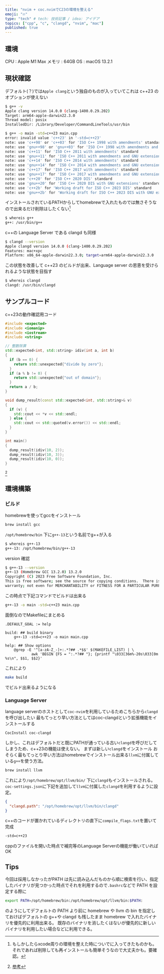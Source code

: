 ```yaml
---
title: "nvim + coc.nvimでC23の環境を整える"
emoji: "🔥"
type: "tech" # tech: 技術記事 / idea: アイデア
topics: ["cpp", "c", "clangd", "nvim", "mac"]
published: true
---
```


## 環境

CPU : Apple M1 Max
メモリ : 64GB
OS : macOS 13.2.1

## 現状確認

デフォルト(？)では`Apple clang`という独自のものが入っていてこれは c++23 のオプションが使えない

```bash
$ g++ -v
Apple clang version 14.0.0 (clang-1400.0.29.202)
Target: arm64-apple-darwin22.3.0
Thread model: posix
InstalledDir: /Library/Developer/CommandLineTools/usr/bin
```

```bash
$ g++ -o main -std=c++23 main.cpp
error: invalid value 'c++23' in '-std=c++23'
note: use 'c++98' or 'c++03' for 'ISO C++ 1998 with amendments' standard
note: use 'gnu++98' or 'gnu++03' for 'ISO C++ 1998 with amendments and GNU extensions' standard
note: use 'c++11' for 'ISO C++ 2011 with amendments' standard
note: use 'gnu++11' for 'ISO C++ 2011 with amendments and GNU extensions' standard
note: use 'c++14' for 'ISO C++ 2014 with amendments' standard
note: use 'gnu++14' for 'ISO C++ 2014 with amendments and GNU extensions' standard
note: use 'c++17' for 'ISO C++ 2017 with amendments' standard
note: use 'gnu++17' for 'ISO C++ 2017 with amendments and GNU extensions' standard
note: use 'c++20' for 'ISO C++ 2020 DIS' standard
note: use 'gnu++20' for 'ISO C++ 2020 DIS with GNU extensions' standard
note: use 'c++2b' for 'Working draft for ISO C++ 2023 DIS' standard
note: use 'gnu++2b' for 'Working draft for ISO C++ 2023 DIS with GNU extensions' standard
```

インストールされているPATHからしてhomebrewで入れたものでは無さそうなので出来るだけ削除はしたくない[^1]

```bash
$ whereis g++
g++: /usr/bin/g++
```

c++の Language Server である clangd も同様

```bash
$ clangd --version
Apple clangd version 14.0.0 (clang-1400.0.29.202)
Features: mac+xpc
Platform: x86_64-apple-darwin22.3.0; target=arm64-apple-darwin22.3.0
```

この状態を改善して c++23 のビルドが出来、Language server の恩恵を受けられるような状態を目指す

```bash
$ whereis clangd
clangd: /usr/bin/clangd
```

## サンプルコード

c++23の動作確認用コード

```cpp
#include <expected>
#include <iomanip>
#include <iostream>
#include <string>

// 整数除算
std::expected<int, std::string> idiv(int a, int b)
{
  if (b == 0) {
    return std::unexpected{"divide by zero"};
  }
  if (a % b != 0) {
    return std::unexpected{"out of domain"};        
  }
  return a / b;
}

void dump_result(const std::expected<int, std::string>& v)
{
  if (v) {
    std::cout << *v << std::endl;
  } else {
    std::cout << std::quoted(v.error()) << std::endl;        
  }
}

int main()
{
  dump_result(idiv(10, 2));
  dump_result(idiv(10, 3));
  dump_result(idiv(10, 0));
}
```

[^2]

## 環境構築

### ビルド

homebrewを使ってgccをインストール

```bash
brew install gcc
```

`/opt/homebrew/bin` 下に`g++-13`という名前でg++が入る

```bash
$ whereis g++-13
g++-13: /opt/homebrew/bin/g++-13
```

version 確認

```bash
$ g++-13 --version
g++-13 (Homebrew GCC 13.2.0) 13.2.0
Copyright (C) 2023 Free Software Foundation, Inc.
This is free software; see the source for copying conditions.  There is NO
warranty; not even for MERCHANTABILITY or FITNESS FOR A PARTICULAR PURPOSE.
```

この時点で下記コマンドでビルドは出来る

```bash
g++-13 -o main -std=c++23 main.cpp
```

面倒なのでMakefileにまとめる

```makefile:Makefile
.DEFAULT_GOAL := help

build: ## build binary
    g++-13 -std=c++23 -o main main.cpp

help: ## Show options
    @grep -E '^[a-zA-Z_-]+:.*?## .*$$' $(MAKEFILE_LIST) | \
            awk 'BEGIN {FS = ":.*?## "}; {printf "\033[36m%-20s\033[0m %s\n", $$1, $$2}'
```

これにより

```bash
make build
```

でビルド出来るようになる

### Language Server

language serverのホストとして`coc-nvim`を利用しているためこちらから`clangd`を呼び出したい
最もてっとり早い方法としてはcoc-clangdという拡張機能をインストールする

```coc
CocInstall coc-clangd
```

しかし、これはデフォルトだと既にPATHが通っている古い`clangd`を呼びだしてしまうため、c++23の機能は使えない。
まずは新しい`clangd`をインストール
おそらく最もてっとり早い方法はhomebrewでインストール出来る`llvm`に付属している`g++`を使う方法。

```bash
brew install llvm
```

これにより`/opt/homebrew/opt/llvm/bin/` 下に`clangd`もインストールされる。
`coc-settings.json`に下記を追加して`llvm`に付属した`clangd`を利用するように設定。

```json:coc-settings.json
{
  "clangd.path": "/opt/homebrew/opt/llvm/bin/clangd"
}
```

c++のコードが置かれているディレクトリの直下に`compile_flags.txt`を置いて完成

```bash:compile_flags.txt
-std=c++23
```

cppのファイルを開いた時点で補完等のLanguage Serverの機能が働いていればOK

## Tips

今回は採用しなかったがPATH は先に読み込んだものから順に検索を行い、指定したバイナリが見つかった時点でそれを利用するので`.bashrc`などで PATH を設定する際に

```bash
export PATH=/opt/homebrew/bin:/opt/homebrew/opt/llvm/bin:$PATH:
```

のようにしてデフォルトの PATH より前に homebrew や llvm の bin を指定しておけばデフォルトの g++や clangd も残したまま homebrew で入れたバイナリを優先的に利用出来る。
既存のバイナリを消したくはないが優先的に新しいバイナリを利用したい場合などに利用できる。

[^1]: もしかしたらxcode周りの環境を整えた時についでに入ってきたものかも。それであれば削除しても再インストールも簡単そうなので大丈夫かも。要確認。
[^2]: [参考](https://cpprefjp.github.io/reference/expected/expected.html)
